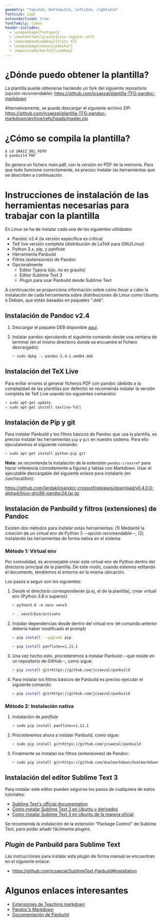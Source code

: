 ```yaml
---
geometry: "top=2cm, bottom=2cm, left=2cm, right=2cm"
fontsize: 11pt
autounderlined: true
fontfamily: times
header-includes:
  - \usepackage{fontspec}
  - \newfontfamily\xits{xits-regular.otf}
  - \newcommand\cmdkey{{\xits ⌘}}
  - \usepackage{newunicodechar}
  - \newunicodechar{⌘}{\cmdkey}
---
```




# ¿Dónde puedo obtener la plantilla?



La plantilla puede obtenerse haciendo un fork del siguiente repositorio (opción recomendable): https://github.com/jcsaezal/plantilla-TFG-pandoc-markdown

Alternativamente, se puede descargar el siguiente archivo ZIP: <https://github.com/jcsaezal/plantilla-TFG-pandoc-markdown/archive/refs/heads/master.zip>




# ¿Cómo se compila la plantilla?

```
$ cd $RAIZ_DEL_REPO
$ panbuild PDF
```

Se genera un fichero main.pdf, con la versión en PDF de la memoria. Para que todo funcione correctamente, es preciso instalar las herramientas que se describen a continuación. 



# Instrucciones de instalación de las herramientas necesarias para trabajar con la plantilla

En Linux se ha de instalar cada una de las siguientes utilidades:

- Pandoc v2.4 (la versión específica es crítica)
- TeX live versión completa (distribución de LaTeX para GNU/Linux)
- Python 3.x, pip, y panflute 
- Herramienta Panbuild 
- Filtros (extensiones) de Pandoc
- Opcionalmente
	- Editor Typora (ojo, no es grauito)
	- Editor Sublime Text 3
	- _Plugin_ para usar Panbuild desde Sublime Text

A continuación se proporciona información sobre cómo llevar a cabo la instalación de cada herramienta sobre distribuciones de Linux como Ubuntu o Debian, que están basadas en paquetes ".deb".

## Instalación de Pandoc v2.4 

1. Descargar el paquete DEB disponible [aquí](https://github.com/jgm/pandoc/releases/download/2.4/pandoc-2.4-1-amd64.deb). 

2. Instalar pandoc ejecutando el siguiente comando desde una ventana de terminal (en el mismo directorio donde se encuentre el fichero descargado):

	```bash
	> sudo dpkg -i pandoc-2.4-1-amd64.deb
	```


## Instalación del TeX Live

Para evitar errores al generar ficheros PDF con pandoc (debido a la complejidad de las plantillas por defecto) se recomienda instalar la versión completa de TeX Live usando los siguientes comandos:

```bash
> sudo apt-get update
> sudo apt-get install texlive-full
```

## Instalación de Pip y git

Para instalar Panbuild y los filtros básicos de Pandoc que usa la plantilla, es preciso instalar las herramientas `pip` y `git` en nuestro sistema. Para ello ejecutaremos el siguiente comando:

```bash
> sudo apt-get install python-pip git
```

**Nota:** se recomienda la instalación de la extensión `pandoc-crossref` para hacer referencia cómodamente a figuras y tablas con Markdown. Usar el ejecutable descargable del siguiente enlace para instalarlo (en /usr/local/bin):

https://github.com/lierdakil/pandoc-crossref/releases/download/v0.4.0.0-alpha4/linux-ghc86-pandoc24.tar.gz

## Instalación de Panbuild y filtros (extensiones) de Pandoc

Existen dos métodos para instalar estas herramientas: (1) Mediante la creación de un virtual env de Python 3 --opción recomendable--, (2) instalando las herramientas de forma nativa en el sistema

### Método 1: Virtual env

Por comodidad, es aconsejable crear este virtual env de Python dentro del directorio principal de la plantilla. De este modo, cuando estemos editando el documento, tendremos el entorno en la misma ubicación. 

Los pasos a seguir son los siguientes:

1. Desde el directorio correspondiente (p.ej, el de la plantilla), crear virtual env (Python 3.8 o superior)

   ```bash
   > python3.8 -m venv venv3
   
   > . venv3/bin/activate
   ```

2. Instalar dependencias desde dentro del virtual env (el comando anterior debería haber modificado el prompt)

   ```bash
   > pip install --upgrade pip
   
   > pip install panflute==1.11.1 
   ```

3. Una vez hecho esto, procederemos a instalar Panbuild --que reside en un repositorio de GitHub--, como sigue:

   ```bash
   > pip install git+https://github.com/jcsaezal/panbuild
   ```

4. Para instalar los filtros básicos de Panbuild es preciso ejecutar el siguiente comando:

   ```bash
   > pip install git+https://github.com/jcsaezal/panbuild
   ```

### Método 2: Instalación nativa

1. Instalación de *panflute* 

   ```bash
   > sudo pip install panflute==1.11.1
   ```

2. Procederemos ahora a instalar Panbuild, como sigue:

   ```bash
   > sudo pip install git+https://github.com/jcsaezal/panbuild
   ```

3. Finalmente se instalan los filtros (extensiones) de Pandoc:

   ```bash
   > sudo pip install git+https://github.com/dualmarkdown/dualmarkdown
   ```

   

## Instalación del editor Sublime Text 3

Para instalar este editor pueden seguirse los pasos de cualquiera de estos tutoriales:

* [Sublime Text's official documentation](https://www.sublimetext.com/docs/3/linux_repositories.html#apt)
* [Cómo instalar Sublime Text 3 en Ubuntu y derivados](https://ubunlog.com/instalar-sublime-text-3-ubuntu/)
* [Como instalar Sublime Text 3 en Ubuntu de la manera oficial](https://ayudalinux.com/como-instalar-sublime-text-3-en-ubuntu/)

Se recomienda la instalación de la extensión "Package Control" de Sublime Text, para poder añadir fácilmente _plugins_.



## _Plugin_ de Panbuild para Sublime Text

Las instrucciones para instalar este _plugin_ de forma manual se encuentran en el siguiente enlace:

* <https://github.com/jcsaezal/SublimeText-Panbuild#installation>




# Algunos enlaces interesantes

* [Extensiones de Teaching markdown](https://dualmarkdown.github.io/documentation/)
* [Pandoc's Markdown](https://pandoc.org/MANUAL.html)
* [Documentación de Panbuild](https://github.com/jcsaezal/panbuild)

